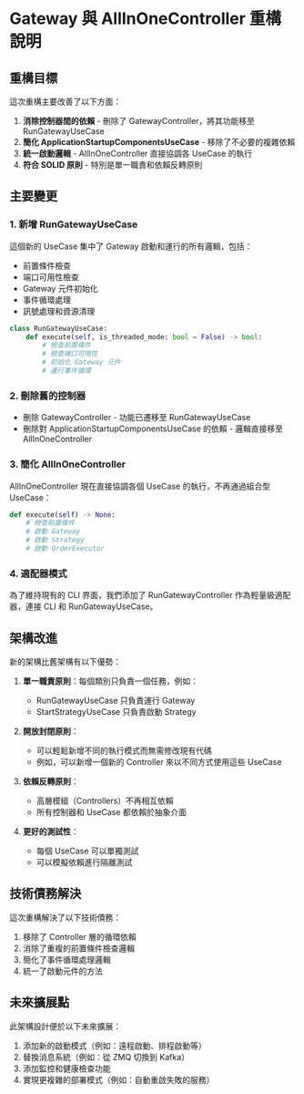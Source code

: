 # Gateway 與 AllInOneController 重構說明

## 重構目標

這次重構主要改善了以下方面：

1. **消除控制器間的依賴** - 刪除了 GatewayController，將其功能移至 RunGatewayUseCase
2. **簡化 ApplicationStartupComponentsUseCase** - 移除了不必要的複雜依賴
3. **統一啟動邏輯** - AllInOneController 直接協調各 UseCase 的執行
4. **符合 SOLID 原則** - 特別是單一職責和依賴反轉原則

## 主要變更

### 1. 新增 RunGatewayUseCase

這個新的 UseCase 集中了 Gateway 啟動和運行的所有邏輯，包括：
- 前置條件檢查
- 端口可用性檢查
- Gateway 元件初始化
- 事件循環處理
- 訊號處理和資源清理

```python
class RunGatewayUseCase:
    def execute(self, is_threaded_mode: bool = False) -> bool:
        # 檢查前置條件
        # 檢查端口可用性
        # 初始化 Gateway 元件
        # 運行事件循環
```

### 2. 刪除舊的控制器

- 刪除 GatewayController - 功能已遷移至 RunGatewayUseCase
- 刪除對 ApplicationStartupComponentsUseCase 的依賴 - 邏輯直接移至 AllInOneController

### 3. 簡化 AllInOneController

AllInOneController 現在直接協調各個 UseCase 的執行，不再通過組合型 UseCase：

```python
def execute(self) -> None:
    # 檢查前置條件
    # 啟動 Gateway
    # 啟動 Strategy
    # 啟動 OrderExecutor
```

### 4. 適配器模式

為了維持現有的 CLI 界面，我們添加了 RunGatewayController 作為輕量級適配器，連接 CLI 和 RunGatewayUseCase。

## 架構改進

新的架構比舊架構有以下優勢：

1. **單一職責原則**：每個類別只負責一個任務，例如：
   - RunGatewayUseCase 只負責運行 Gateway
   - StartStrategyUseCase 只負責啟動 Strategy
   
2. **開放封閉原則**：
   - 可以輕鬆新增不同的執行模式而無需修改現有代碼
   - 例如，可以新增一個新的 Controller 來以不同方式使用這些 UseCase
   
3. **依賴反轉原則**：
   - 高層模組（Controllers）不再相互依賴
   - 所有控制器和 UseCase 都依賴於抽象介面
   
4. **更好的測試性**：
   - 每個 UseCase 可以單獨測試
   - 可以模擬依賴進行隔離測試

## 技術債務解決

這次重構解決了以下技術債務：

1. 移除了 Controller 層的循環依賴
2. 消除了重複的前置條件檢查邏輯
3. 簡化了事件循環處理邏輯
4. 統一了啟動元件的方法

## 未來擴展點

此架構設計便於以下未來擴展：

1. 添加新的啟動模式（例如：遠程啟動、排程啟動等）
2. 替換消息系統（例如：從 ZMQ 切換到 Kafka）
3. 添加監控和健康檢查功能
4. 實現更複雜的部署模式（例如：自動重啟失敗的服務）